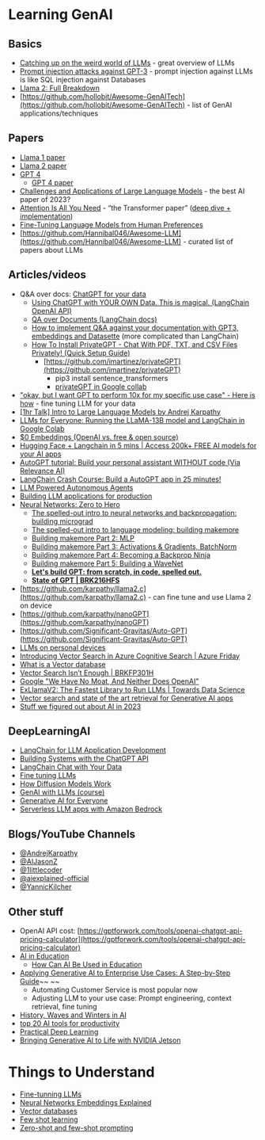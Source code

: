 # Learning GenAI

## Basics
- [Catching up on the weird world of LLMs](https://simonwillison.net/2023/Aug/3/weird-world-of-llms/) - great overview of LLMs
- [Prompt injection attacks against GPT-3](https://simonwillison.net/2022/Sep/12/prompt-injection/) - prompt injection against LLMs is like SQL injection against Databases
- [Llama 2: Full Breakdown](https://www.youtube.com/watch?v=zJBpRn2zTco)
- [https://github.com/hollobit/Awesome-GenAITech](https://github.com/hollobit/Awesome-GenAITech) - list of GenAI applications/techniques

## Papers
- [Llama 1 paper](https://arxiv.org/pdf/2302.13971.pdf)
- [Llama 2 paper](https://arxiv.org/pdf/2307.09288.pdf)
- [GPT 4](https://openai.com/research/gpt-4)
   - [GPT 4 paper](https://arxiv.org/abs/2303.08774) 
- [Challenges and Applications of Large Language Models](https://arxiv.org/abs/2307.10169) - the best AI paper of 2023?
- [Attention Is All You Need](https://arxiv.org/pdf/1706.03762.pdf) - “the Transformer paper” ([deep dive + implementation](https://towardsdatascience.com/attention-is-all-you-need-discovering-the-transformer-paper-73e5ff5e0634))
- [Fine-Tuning Language Models from Human Preferences](https://arxiv.org/pdf/1909.08593.pdf)
- [https://github.com/Hannibal046/Awesome-LLM](https://github.com/Hannibal046/Awesome-LLM) - curated list of papers about LLMs

## Articles/videos
- Q&A over docs: [ChatGPT for your data](https://jj09.net/chatgpt-for-your-data/)
   - [Using ChatGPT with YOUR OWN Data. This is magical. (LangChain OpenAI API)](https://www.youtube.com/watch?v=9AXP7tCI9PI)
   - [QA over Documents (LangChain docs)](https://python.langchain.com/docs/use_cases/question_answering/)
   - [How to implement Q&A against your documentation with GPT3, embeddings and Datasette](https://simonwillison.net/2023/Jan/13/semantic-search-answers/) (more complicated than LangChain)
   - [How To Install PrivateGPT - Chat With PDF, TXT, and CSV Files Privately! (Quick Setup Guide)](https://www.youtube.com/watch?v=jxSPx1bfl2M)
       - [https://github.com/imartinez/privateGPT](https://github.com/imartinez/privateGPT) 
           - pip3 install sentence_transformers
           - [privateGPT in Google collab](https://colab.research.google.com/drive/1zTG7gyTfqB19pGlJk0bk65_4N3fTgsqy)
- ["okay, but I want GPT to perform 10x for my specific use case" - Here is how](https://www.youtube.com/watch?v=Q9zv369Ggfk) - fine tuning LLM for your data
- [\[1hr Talk\] Intro to Large Language Models by Andrej Karpathy](https://youtu.be/zjkBMFhNj_g?si=X7Rz_2nHvyXBIfpS)
- [LLMs for Everyone: Running the LLaMA-13B model and LangChain in Google Colab](https://towardsdatascience.com/llms-for-everyone-running-the-llama-13b-model-and-langchain-in-google-colab-68d88021cf0b)
- [$0 Embeddings (OpenAI vs. free & open source)](https://www.youtube.com/watch?v=QdDoFfkVkcw)
- [Hugging Face + Langchain in 5 mins | Access 200k+ FREE AI models for your AI apps](https://www.youtube.com/watch?v=_j7JEDWuqLE)
- [AutoGPT tutorial: Build your personal assistant WITHOUT code (Via Relevance AI)](https://www.youtube.com/watch?v=iHzMg7gjJeY)
- [LangChain Crash Course: Build a AutoGPT app in 25 minutes!](https://www.youtube.com/watch?v=MlK6SIjcjE8)
- [LLM Powered Autonomous Agents](https://lilianweng.github.io/posts/2023-06-23-agent/)
- [Building LLM applications for production](https://huyenchip.com/2023/04/11/llm-engineering.html)
- [Neural Networks: Zero to Hero](https://www.youtube.com/playlist?list=PLAqhIrjkxbuWI23v9cThsA9GvCAUhRvKZ)
   - [The spelled-out intro to neural networks and backpropagation: building micrograd](https://www.youtube.com/watch?v=VMj-3S1tku0&list=PLAqhIrjkxbuWI23v9cThsA9GvCAUhRvKZ&index=1&pp=iAQB)
   - [The spelled-out intro to language modeling: building makemore](https://www.youtube.com/watch?v=PaCmpygFfXo&list=PLAqhIrjkxbuWI23v9cThsA9GvCAUhRvKZ&index=2&pp=iAQB)
   - [Building makemore Part 2: MLP](https://www.youtube.com/watch?v=TCH_1BHY58I&list=PLAqhIrjkxbuWI23v9cThsA9GvCAUhRvKZ&index=3&pp=iAQB)
   - [Building makemore Part 3: Activations & Gradients, BatchNorm](https://www.youtube.com/watch?v=P6sfmUTpUmc&list=PLAqhIrjkxbuWI23v9cThsA9GvCAUhRvKZ&index=4&pp=iAQB)
   - [Building makemore Part 4: Becoming a Backprop Ninja](https://www.youtube.com/watch?v=q8SA3rM6ckI&list=PLAqhIrjkxbuWI23v9cThsA9GvCAUhRvKZ&index=5&pp=iAQB)
   - [Building makemore Part 5: Building a WaveNet](https://www.youtube.com/watch?v=t3YJ5hKiMQ0&list=PLAqhIrjkxbuWI23v9cThsA9GvCAUhRvKZ&index=6&pp=iAQB)
   - **[Let's build GPT: from scratch, in code, spelled out.](https://www.youtube.com/watch?v=kCc8FmEb1nY&list=PLAqhIrjkxbuWI23v9cThsA9GvCAUhRvKZ&index=7&pp=iAQB)**
   - **[State of GPT | BRK216HFS](https://www.youtube.com/watch?v=bZQun8Y4L2A&list=PLAqhIrjkxbuWI23v9cThsA9GvCAUhRvKZ&index=8&pp=iAQB)**
- [https://github.com/karpathy/llama2.c](https://github.com/karpathy/llama2.c) - can fine tune and use Llama 2 on device
- [https://github.com/karpathy/nanoGPT](https://github.com/karpathy/nanoGPT)
- [https://github.com/Significant-Gravitas/Auto-GPT](https://github.com/Significant-Gravitas/Auto-GPT) 
- [LLMs on personal devices](https://simonwillison.net/series/llms-on-personal-devices/) 
- [Introducing Vector Search in Azure Cognitive Search | Azure Friday](https://www.youtube.com/watch?v=Bd9LWW4cxEU&t=114s&pp=ygUadmVjdG9yIHNlYXJjaCBhenVyZSBmcmlkYXk%3D)
- [What is a Vector database](https://www.pinecone.io/learn/vector-database/)
- [Vector Search Isn’t Enough | BRKFP301H](https://www.youtube.com/watch?v=5Qaxz2e2dVg)
- [Google "We Have No Moat, And Neither Does OpenAI"](https://www.semianalysis.com/p/google-we-have-no-moat-and-neither) 
- [ExLlamaV2: The Fastest Library to Run LLMs | Towards Data Science](https://towardsdatascience.com/exllamav2-the-fastest-library-to-run-llms-32aeda294d26) 
- [Vector search and state of the art retrieval for Generative AI apps](https://ignite.microsoft.com/en-US/sessions/18618ca9-0e4d-4f9d-9a28-0bc3ef5cf54e?source=sessions) 
- [Stuff we figured out about AI in 2023](https://simonwillison.net/2023/Dec/31/ai-in-2023/) 

## DeepLearningAI
- [LangChain for LLM Application Development](https://learn.deeplearning.ai/langchain)
- [Building Systems with the ChatGPT API](https://learn.deeplearning.ai/chatgpt-building-system)
- [LangChain Chat with Your Data](https://learn.deeplearning.ai/langchain-chat-with-your-data/lesson/1/introduction)
- [Fine tuning LLMs](https://www.deeplearning.ai/short-courses/finetuning-large-language-models/)
- [How Diffusion Models Work](https://learn.deeplearning.ai/diffusion-models)
- [GenAI with LLMs (course)](https://www.deeplearning.ai/courses/generative-ai-with-llms)
- [Generative AI for Everyone](https://www.coursera.org/learn/generative-ai-for-everyone)
- [Serverless LLM apps with Amazon Bedrock](https://learn.deeplearning.ai/serverless-llm-apps-amazon-bedrock)

## Blogs/YouTube Channels
- [@AndrejKarpathy](https://www.youtube.com/@AndrejKarpathy) 
- [@AIJasonZ](https://www.youtube.com/@AIJasonZ)
- [@1littlecoder](https://www.youtube.com/@1littlecoder)
- [@aiexplained-official](https://www.youtube.com/@aiexplained-official)
- [@YannicKilcher](https://www.youtube.com/@YannicKilcher) 

## Other stuff
- OpenAI API cost: [https://gptforwork.com/tools/openai-chatgpt-api-pricing-calculator](https://gptforwork.com/tools/openai-chatgpt-api-pricing-calculator)
- [AI in Education](https://belitsoft.com/custom-elearning-development/ai-in-education/ai-in-edtech)
   - [How Can AI Be Used in Education](https://belitsoft.com/custom-elearning-development/ai-in-education) 
- [Applying Generative AI to Enterprise Use Cases: A Step-by-Step Guide](https://foundationcapital.com/applying-generative-ai-to-enterprise-use-cases-a-step-by-step-guide/)~~ ~~
   - Automating Customer Service is most popular now
   - Adjusting LLM to your use case: Prompt engineering, context retrieval, fine tuning
- [History, Waves and Winters in AI](https://medium.com/hackernoon/history-waves-and-winters-in-ai-dd5feb558e45)
- [top 20 AI tools for productivity](https://twitter.com/TheRundownAI/status/1686157794901217280?s=20) 
- [Practical Deep Learning](https://course.fast.ai/)
- [Bringing Generative AI to Life with NVIDIA Jetson](https://developer.nvidia.com/blog/bringing-generative-ai-to-life-with-jetson/)

# Things to Understand
- [Fine-tunning LLMs](https://teetracker.medium.com/fine-tuning-llms-9fe553a514d0)
- [Neural Networks Embeddings Explained](https://towardsdatascience.com/neural-network-embeddings-explained-4d028e6f0526)
- [Vector databases](https://www.pinecone.io/learn/vector-database/)
- [Few shot learning](https://blog.paperspace.com/few-shot-learning/)
- [Zero-shot and few-shot prompting](https://machinelearningmastery.com/what-are-zero-shot-prompting-and-few-shot-prompting/)
